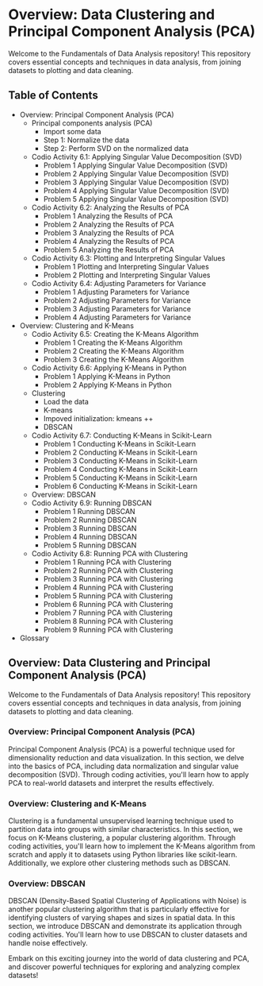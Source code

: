 # Overview: Data Clustering and Principal Component Analysis (PCA)

Welcome to the Fundamentals of Data Analysis repository! This repository covers essential concepts and techniques in data analysis, from joining datasets to plotting and data cleaning.

## Table of Contents

- Overview: Principal Component Analysis (PCA)
    - Principal components analysis (PCA)
        - Import some data
        - Step 1: Normalize the data
        - Step 2: Perform SVD on the normalized data
    - Codio Activity 6.1: Applying Singular Value Decomposition (SVD)
        - Problem 1 Applying Singular Value Decomposition (SVD)
        - Problem 2 Applying Singular Value Decomposition (SVD)
        - Problem 3 Applying Singular Value Decomposition (SVD)
        - Problem 4 Applying Singular Value Decomposition (SVD)
        - Problem 5 Applying Singular Value Decomposition (SVD)
    - Codio Activity 6.2: Analyzing the Results of PCA
        - Problem 1 Analyzing the Results of PCA
        - Problem 2 Analyzing the Results of PCA
        - Problem 3 Analyzing the Results of PCA
        - Problem 4 Analyzing the Results of PCA
        - Problem 5 Analyzing the Results of PCA
    - Codio Activity 6.3: Plotting and Interpreting Singular Values
        - Problem 1 Plotting and Interpreting Singular Values
        - Problem 2 Plotting and Interpreting Singular Values
    - Codio Activity 6.4: Adjusting Parameters for Variance
        - Problem 1 Adjusting Parameters for Variance
        - Problem 2 Adjusting Parameters for Variance
        - Problem 3 Adjusting Parameters for Variance
        - Problem 4 Adjusting Parameters for Variance
- Overview: Clustering and K-Means
    - Codio Activity 6.5: Creating the K-Means Algorithm
        - Problem 1 Creating the K-Means Algorithm
        - Problem 2 Creating the K-Means Algorithm
        - Problem 3 Creating the K-Means Algorithm
    - Codio Activity 6.6: Applying K-Means in Python
        - Problem 1 Applying K-Means in Python
        - Problem 2 Applying K-Means in Python
    - Clustering
        - Load the data
        - K-means
        - Impoved initialization: kmeans ++
        - DBSCAN
    - Codio Activity 6.7: Conducting K-Means in Scikit-Learn
        - Problem 1 Conducting K-Means in Scikit-Learn
        - Problem 2 Conducting K-Means in Scikit-Learn
        - Problem 3 Conducting K-Means in Scikit-Learn
        - Problem 4 Conducting K-Means in Scikit-Learn
        - Problem 5 Conducting K-Means in Scikit-Learn
        - Problem 6 Conducting K-Means in Scikit-Learn
    - Overview: DBSCAN
    - Codio Activity 6.9: Running DBSCAN
        - Problem 1 Running DBSCAN
        - Problem 2 Running DBSCAN
        - Problem 3 Running DBSCAN
        - Problem 4 Running DBSCAN
        - Problem 5 Running DBSCAN
    - Codio Activity 6.8: Running PCA with Clustering
        - Problem 1 Running PCA with Clustering
        - Problem 2 Running PCA with Clustering
        - Problem 3 Running PCA with Clustering
        - Problem 4 Running PCA with Clustering
        - Problem 5 Running PCA with Clustering
        - Problem 6 Running PCA with Clustering
        - Problem 7 Running PCA with Clustering
        - Problem 8 Running PCA with Clustering
        - Problem 9 Running PCA with Clustering
- Glossary

## Overview: Data Clustering and Principal Component Analysis (PCA)

Welcome to the Fundamentals of Data Analysis repository! This repository covers essential concepts and techniques in data analysis, from joining datasets to plotting and data cleaning.

### Overview: Principal Component Analysis (PCA)
Principal Component Analysis (PCA) is a powerful technique used for dimensionality reduction and data visualization. In this section, we delve into the basics of PCA, including data normalization and singular value decomposition (SVD). Through coding activities, you'll learn how to apply PCA to real-world datasets and interpret the results effectively.

### Overview: Clustering and K-Means
Clustering is a fundamental unsupervised learning technique used to partition data into groups with similar characteristics. In this section, we focus on K-Means clustering, a popular clustering algorithm. Through coding activities, you'll learn how to implement the K-Means algorithm from scratch and apply it to datasets using Python libraries like scikit-learn. Additionally, we explore other clustering methods such as DBSCAN.

### Overview: DBSCAN
DBSCAN (Density-Based Spatial Clustering of Applications with Noise) is another popular clustering algorithm that is particularly effective for identifying clusters of varying shapes and sizes in spatial data. In this section, we introduce DBSCAN and demonstrate its application through coding activities. You'll learn how to use DBSCAN to cluster datasets and handle noise effectively.

Embark on this exciting journey into the world of data clustering and PCA, and discover powerful techniques for exploring and analyzing complex datasets!

  
